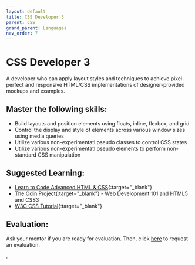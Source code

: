 ```yaml
---
layout: default
title: CSS Developer 3
parent: CSS
grand_parent: Languages
nav_order: 7
---
```

# CSS Developer 3

A developer who can apply layout styles and techniques to achieve pixel-perfect and responsive HTML/CSS implementations of designer-provided mockups and examples.

## Master the following skills:

- Build layouts and position elements using floats, inline, flexbox, and grid
- Control the display and style of elements across various window sizes using media queries
- Utilize various non-experimentatl pseudo classes to control CSS states
- Utilize various non-experimentatl pseudo elements to perform non-standard CSS manipulation

## Suggested Learning:

- [Learn to Code Advanced HTML & CSS](https://learn.shayhowe.com/advanced-html-css/){:target="\_blank"}
- [The Odin Project](https://www.theodinproject.com/){:target="\_blank"} - Web Development 101 and HTML5 and CSS3
- [W3C CSS Tutorial](http://www.w3schools.com/css/){:target="\_blank"}

## Evaluation:

Ask your mentor if you are ready for evaluation. Then, click [here](https://webdev.codex.academy/mastery-eval-3?badge=U-hLfSsMSlSoJikSAZIpvg) to request an evaluation.

[.](level-2)
